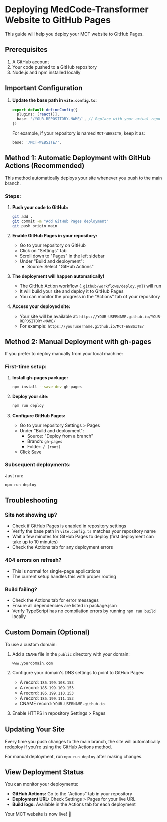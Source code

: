 # Deploying MedCode-Transformer Website to GitHub Pages

This guide will help you deploy your MCT website to GitHub Pages.

## Prerequisites

1. A GitHub account
2. Your code pushed to a GitHub repository
3. Node.js and npm installed locally

## Important Configuration

1. **Update the base path in `vite.config.ts`:**
   ```typescript
   export default defineConfig({
     plugins: [react()],
     base: '/YOUR-REPOSITORY-NAME/', // Replace with your actual repo name
   })
   ```
   
   For example, if your repository is named `MCT-WEBSITE`, keep it as:
   ```typescript
   base: '/MCT-WEBSITE/',
   ```

## Method 1: Automatic Deployment with GitHub Actions (Recommended)

This method automatically deploys your site whenever you push to the main branch.

### Steps:

1. **Push your code to GitHub:**
   ```bash
   git add .
   git commit -m "Add GitHub Pages deployment"
   git push origin main
   ```

2. **Enable GitHub Pages in your repository:**
   - Go to your repository on GitHub
   - Click on "Settings" tab
   - Scroll down to "Pages" in the left sidebar
   - Under "Build and deployment":
     - Source: Select "GitHub Actions"

3. **The deployment will happen automatically!**
   - The GitHub Action workflow (`.github/workflows/deploy.yml`) will run
   - It will build your site and deploy it to GitHub Pages
   - You can monitor the progress in the "Actions" tab of your repository

4. **Access your deployed site:**
   - Your site will be available at: `https://YOUR-USERNAME.github.io/YOUR-REPOSITORY-NAME/`
   - For example: `https://yourusername.github.io/MCT-WEBSITE/`

## Method 2: Manual Deployment with gh-pages

If you prefer to deploy manually from your local machine:

### First-time setup:

1. **Install gh-pages package:**
   ```bash
   npm install --save-dev gh-pages
   ```

2. **Deploy your site:**
   ```bash
   npm run deploy
   ```

3. **Configure GitHub Pages:**
   - Go to your repository Settings > Pages
   - Under "Build and deployment":
     - Source: "Deploy from a branch"
     - Branch: `gh-pages`
     - Folder: `/ (root)`
   - Click Save

### Subsequent deployments:

Just run:
```bash
npm run deploy
```

## Troubleshooting

### Site not showing up?
- Check if GitHub Pages is enabled in repository settings
- Verify the base path in `vite.config.ts` matches your repository name
- Wait a few minutes for GitHub Pages to deploy (first deployment can take up to 10 minutes)
- Check the Actions tab for any deployment errors

### 404 errors on refresh?
- This is normal for single-page applications
- The current setup handles this with proper routing

### Build failing?
- Check the Actions tab for error messages
- Ensure all dependencies are listed in package.json
- Verify TypeScript has no compilation errors by running `npm run build` locally

## Custom Domain (Optional)

To use a custom domain:

1. Add a `CNAME` file in the `public` directory with your domain:
   ```
   www.yourdomain.com
   ```

2. Configure your domain's DNS settings to point to GitHub Pages:
   - A record: `185.199.108.153`
   - A record: `185.199.109.153`
   - A record: `185.199.110.153`
   - A record: `185.199.111.153`
   - CNAME record: `YOUR-USERNAME.github.io`

3. Enable HTTPS in repository Settings > Pages

## Updating Your Site

Every time you push changes to the main branch, the site will automatically redeploy if you're using the GitHub Actions method.

For manual deployment, run `npm run deploy` after making changes.

## View Deployment Status

You can monitor your deployments:
- **GitHub Actions:** Go to the "Actions" tab in your repository
- **Deployment URL:** Check Settings > Pages for your live URL
- **Build logs:** Available in the Actions tab for each deployment

Your MCT website is now live! 🎉 